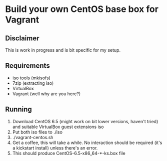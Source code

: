 # Build your own CentOS base box for Vagrant

## Disclaimer

This is work in progress and is bit specific for my setup.

## Requirements

* iso tools (mkisofs)
* 7zip (extracting iso)
* VirtualBox
* Vagrant (well why are you here?)

## Running

1. Download CentOS 6.5 (might work on bit lower versions, haven't tried) and suitable VirtualBox guest extensions iso
2. Put both iso files to ./iso
3. ./vagrant-centos.sh
4. Get a coffee, this will take a while. No interaction should be required (it's a kickstart install) unless there's an error.
5. This should produce CentOS-6.5-x86_64-*-ks.box file

